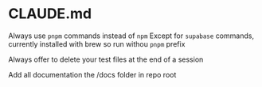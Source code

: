 # CLAUDE.md

Always use `pnpm` commands instead of `npm`
Except for `supabase` commands, currently installed with brew so run withou `pnpm` prefix

Always offer to delete your test files at the end of a session

Add all documentation the /docs folder in repo root